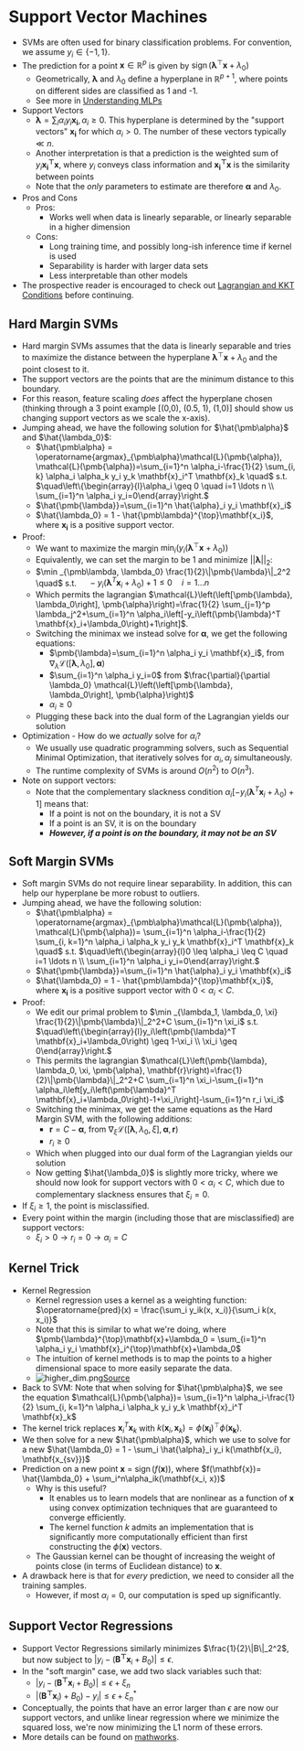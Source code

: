 # Support Vector Machines

- SVMs are often used for binary classification problems. For convention, we assume $y_i \in \{-1, 1\}$.
- The prediction for a point $\mathbf{x} \in \mathbb{R}^p$ is given by $\operatorname{sign}(\pmb{\lambda}^{\top}\mathbf{x}+\lambda_0)$
  - Geometrically, $\pmb{\lambda}$ and $\lambda_0$ define a hyperplane in $\mathbb{R}^{p+1}$, where points on different sides are classified as 1 and -1.
  - See more in [Understanding MLPs](../../dl/26_personal_projects/understanding_mlps/notes)
- Support Vectors
  - $\pmb{\lambda} = \sum_i \alpha_iy_i\mathbf{x_i}, \alpha_i \geq 0$. This hyperplane is determined by the "support vectors" $\mathbf{x_i}$ for which $\alpha_i > 0$. The number of these vectors typically $\ll n$.
  - Another interpretation is that a prediction is the weighted sum of $y_i\mathbf{x_i^{\top}x}$, where $y_i$ conveys class information and $\mathbf{x_i^{\top}x}$ is the similarity between points
  - Note that the _only_ parameters to estimate are therefore $\pmb\alpha$ and $\lambda_0$. 
- Pros and Cons
  - Pros:
    - Works well when data is linearly separable, or linearly separable in a higher dimension
  - Cons:
    - Long training time, and possibly long-ish inference time if kernel is used
    - Separability is harder with larger data sets
    - Less interpretable than other models
- The prospective reader is encouraged to check out [Lagrangian and KKT Conditions](../01_linear_algebra_and_calculus/notes.md) before continuing.

## Hard Margin SVMs

- Hard margin SVMs assumes that the data is linearly separable and tries to maximize the distance between the hyperplane $\pmb\lambda^{\top}\mathbf{x}+\lambda_0$ and the point closest to it. 
- The support vectors are the points that are the minimum distance to this boundary. 
- For this reason, feature scaling _does_ affect the hyperplane chosen (thinking through a 3 point example [(0,0), (0.5, 1), (1,0)] should show us changing support vectors as we scale the x-axis).
- Jumping ahead, we have the following solution for $\hat{\pmb\alpha}$ and $\hat{\lambda_0}$:
  - $\hat{\pmb\alpha} = \operatorname{argmax}_{\pmb\alpha}\mathcal{L}(\pmb{\alpha}), \mathcal{L}(\pmb{\alpha})=\sum_{i=1}^n \alpha_i-\frac{1}{2} \sum_{i, k} \alpha_i \alpha_k y_i y_k \mathbf{x}_i^T \mathbf{x}_k \quad$ s.t. $\quad\left\{\begin{array}{l}\alpha_i \geq 0 \quad i=1 \ldots n \\ \sum_{i=1}^n \alpha_i y_i=0\end{array}\right.$
  - $\hat{\pmb{\lambda}}=\sum_{i=1}^n \hat{\alpha}_i y_i \mathbf{x}_i$
  - $\hat{\lambda_0} = 1 - \hat{\pmb\lambda}^{\top}\mathbf{x_i}$, where $\mathbf{x_i}$ is a positive support vector. 
- Proof:
  - We want to maximize the margin $\operatorname{min}_i \left( y_i(\pmb\lambda^{\top}\mathbf{x}+\lambda_0) \right)$
  - Equivalently, we can set the margin to be 1 and minimize $||\pmb\lambda||_2$:
  - $\min _{\pmb\lambda, \lambda_0} \frac{1}{2}\|\pmb{\lambda}\|_2^2 \quad$ s.t. $\quad-y_i\left(\pmb{\lambda}^T \mathbf{x}_i+\lambda_0\right)+1 \leq 0 \quad i=1 \ldots n$
  - Which permits the lagrangian $\mathcal{L}\left(\left[\pmb{\lambda}, \lambda_0\right], \pmb{\alpha}\right)=\frac{1}{2} \sum_{j=1}^p \lambda_j^2+\sum_{i=1}^n \alpha_i\left[-y_i\left(\pmb{\lambda}^T \mathbf{x}_i+\lambda_0\right)+1\right]$.
  - Switching the minimax we instead solve for $\pmb{\alpha}$, we get the following equations:
    - $\pmb{\lambda}=\sum_{i=1}^n \alpha_i y_i \mathbf{x}_i$, from $\nabla_\lambda \mathcal{L}\left(\left[\pmb{\lambda}, \lambda_0\right], \pmb{\alpha}\right)$
    - $\sum_{i=1}^n \alpha_i y_i=0$ from $\frac{\partial}{\partial \lambda_0} \mathcal{L}\left(\left[\pmb{\lambda}, \lambda_0\right], \pmb{\alpha}\right)$
    - $\alpha_i \geq 0$
  - Plugging these back into the dual form of the Lagrangian yields our solution
- Optimization - How do we _actually_ solve for $\alpha_i$?
  - We usually use quadratic programming solvers, such as Sequential Minimal Optimization, that iteratively solves for $\alpha_i, \alpha_j$ simultaneously.
  - The runtime complexity of SVMs is around $O(n^2)$ to $O(n^3)$. 
- Note on support vectors:
  - Note that the complementary slackness condition $\alpha_i\left[-y_i\left(\pmb{\lambda}^T \mathbf{x}_i+\lambda_0\right)+1\right]$ means that:
    - If a point is not on the boundary, it is not a SV
    - If a point is an SV, it is on the boundary
    - **_However, if a point is on the boundary, it may not be an SV_**

## Soft Margin SVMs
- Soft margin SVMs do not require linear separability. In addition, this can help our hyperplane be more robust to outliers. 
- Jumping ahead, we have the following solution:
  - $\hat{\pmb\alpha} = \operatorname{argmax}_{\pmb\alpha}\mathcal{L}(\pmb{\alpha}), \mathcal{L}(\pmb{\alpha})= \sum_{i=1}^n \alpha_i-\frac{1}{2} \sum_{i, k=1}^n \alpha_i \alpha_k y_i y_k \mathbf{x}_i^T \mathbf{x}_k \quad$ s.t. $\quad\left\{\begin{array}{l}0 \leq \alpha_i \leq C \quad i=1 \ldots n \\ \sum_{i=1}^n \alpha_i y_i=0\end{array}\right.$
  - $\hat{\pmb{\lambda}}=\sum_{i=1}^n \hat{\alpha}_i y_i \mathbf{x}_i$
  - $\hat{\lambda_0} = 1 - \hat{\pmb\lambda}^{\top}\mathbf{x_i}$, where $\mathbf{x_i}$ is a positive support vector with $0 < \alpha_i < C$.
- Proof:
  - We edit our primal problem to $\min _{\lambda_1, \lambda_0, \xi} \frac{1}{2}\|\pmb{\lambda}\|_2^2+C \sum_{i=1}^n \xi_i$ s.t. $\quad\left\{\begin{array}{l}y_i\left(\pmb{\lambda}^T \mathbf{x}_i+\lambda_0\right) \geq 1-\xi_i \\ \xi_i \geq 0\end{array}\right.$
  - This permits the lagrangian $\mathcal{L}\left(\pmb{\lambda}, \lambda_0, \xi, \pmb{\alpha}, \mathbf{r}\right)=\frac{1}{2}\|\pmb{\lambda}\|_2^2+C \sum_{i=1}^n \xi_i-\sum_{i=1}^n \alpha_i\left[y_i\left(\pmb{\lambda}^T \mathbf{x}_i+\lambda_0\right)-1+\xi_i\right]-\sum_{i=1}^n r_i \xi_i$
  - Switching the minimax, we get the same equations as the Hard Margin SVM, with the following additions:
    - $\mathbf{r}=C-\pmb{\alpha}$, from $\nabla_{\xi} \mathcal{L}\left(\left[\pmb{\lambda}, \lambda_0, \xi\right], \pmb{\alpha}, \mathbf{r}\right)$
    - $r_i \geq 0$
  - Which when plugged into our dual form of the Lagrangian yields our solution
  - Now getting $\hat{\lambda_0}$ is slightly more tricky, where we should now look for support vectors with $0 < \alpha_i < C$, which due to complementary slackness ensures that $\xi_i = 0$. 
- If $\xi_i \geq 1,$ the point is misclassified.
- Every point within the margin (including those that are misclassified) are support vectors:
  - $\xi_i > 0 \rightarrow r_i = 0 \rightarrow \alpha_i = C$

## Kernel Trick

- Kernel Regression
  - Kernel regression uses a kernel as a weighting function: $\operatorname{pred}(x) = \frac{\sum_i y_ik(x, x_i)}{\sum_i k(x, x_i)}$
  - Note that this is similar to what we're doing, where $\pmb{\lambda}^{\top}\mathbf{x}+\lambda_0 = \sum_{i=1}^n \alpha_i y_i \mathbf{x}_i^{\top}\mathbf{x}+\lambda_0$
  - The intuition of kernel methods is to map the points to a higher dimensional space to more easily separate the data.
  - ![higher_dim.png](higher_dim.png)[Source](https://behesht.medium.com/support-vector-machies-part1-classification-fc1cc382b8a4)
- Back to SVM: Note that when solving for $\hat{\pmb\alpha}$, we see the equation $\mathcal{L}(\pmb{\alpha})= \sum_{i=1}^n \alpha_i-\frac{1}{2} \sum_{i, k=1}^n \alpha_i \alpha_k y_i y_k \mathbf{x}_i^T \mathbf{x}_k$
- The kernel trick replaces $\mathbf{x}_i^T \mathbf{x}_k$ with $k(\mathbf{x}_i, \mathbf{x}_k) = \phi(\mathbf{x_i})^{\top}\phi(\mathbf{x_k})$. 
- We then solve for a new $\hat{\pmb\alpha}$, which we use to solve for a new $\hat{\lambda_0} = 1 - \sum_i \hat{\alpha}_i y_i k(\mathbf{x_i}, \mathbf{x_{sv}})$
- Prediction on a new point $\mathbf{x}$ = $\operatorname{sign}(f(\mathbf{x})),$ where $f(\mathbf{x})= \hat{\lambda_0} + \sum_i^n\alpha_ik(\mathbf{x_i, x})$
  - Why is this useful?
    - It enables us to learn models that are nonlinear as a function of $\mathbf{x}$ using convex optimization techniques that are guaranteed to converge efficiently. 
    - The kernel function $k$ admits an implementation that is significantly more computationally efficient than first constructing the $\phi(\mathbf{x})$ vectors.
  - The Gaussian kernel can be thought of increasing the weight of points close (in terms of Euclidean distance) to $\mathbf{x}$.
- A drawback here is that for _every_ prediction, we need to consider all the training samples.
  - However, if most $\alpha_i = 0$, our computation is sped up significantly.

## Support Vector Regressions
- Support Vector Regressions similarly minimizes $\frac{1}{2}\|B\|_2^2$, but now subject to $|y_i - (\mathbf{B^{\top}x}_i + B_0)| \leq \epsilon$.
- In the "soft margin" case, we add two slack variables such that:
  - $|y_i - (\mathbf{B^{\top}x}_i + B_0)| \leq \epsilon + \xi_n$
  - $|(\mathbf{B^{\top}x}_i) + B_0) - y_i| \leq \epsilon + \xi_n^*$
- Conceptually, the points that have an error larger than $\epsilon$ are now our support vectors, and unlike linear regression where we minimize the squared loss, we're now minimizing the L1 norm of these errors. 
- More details can be found on [mathworks](https://www.mathworks.com/help/stats/understanding-support-vector-machine-regression.html).